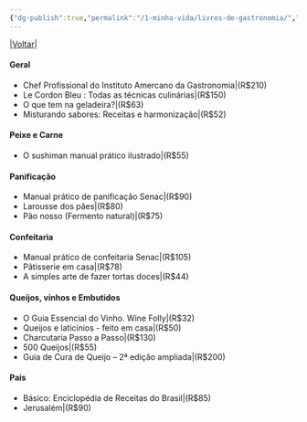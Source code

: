 ```yaml
---
{"dg-publish":true,"permalink":"/1-minha-vida/livros-de-gastronomia/","tags":["pessoal/list","pessoal/livros"]}
---
```


|[Voltar](index)|
#### Geral
- Chef Profissional do Instituto Amercano da Gastronomia|(R$210)
- Le Cordon Bleu : Todas as técnicas culinárias|(R$150)
- O que tem na geladeira?|(R$63)
- Misturando sabores: Receitas e harmonização|(R$52)
#### Peixe e Carne
- O sushiman manual prático ilustrado|(R$55)
#### Panificação
- Manual prático de panificação Senac|(R$90)
- Larousse dos pães|(R$80)
- Pão nosso (Fermento natural)|(R$75)
#### Confeitaria
- Manual prático de confeitaria Senac|(R$105)
- Pâtisserie em casa|(R$78)
- A simples arte de fazer tortas doces|(R$44)
#### Queijos, vinhos e Embutidos
- O Guia Essencial do Vinho. Wine Folly|(R$32)
- Queijos e laticínios - feito em casa|(R$50)
- Charcutaria Passo a Passo|(R$130)
- 500 Queijos|(R$55)
- Guia de Cura de Queijo – 2ª edição ampliada|(R$200)
#### Pais
- Básico: Enciclopédia de Receitas do Brasil|(R$85)
- Jerusalém|(R$90)